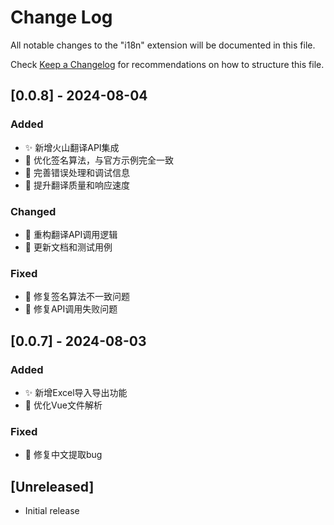 # Change Log

All notable changes to the "i18n" extension will be documented in this file.

Check [Keep a Changelog](http://keepachangelog.com/) for recommendations on how to structure this file.

## [0.0.8] - 2024-08-04

### Added
- ✨ 新增火山翻译API集成
- 🔧 优化签名算法，与官方示例完全一致
- 📝 完善错误处理和调试信息
- 🎯 提升翻译质量和响应速度

### Changed
- 🔧 重构翻译API调用逻辑
- 📝 更新文档和测试用例

### Fixed
- 🐛 修复签名算法不一致问题
- 🐛 修复API调用失败问题

## [0.0.7] - 2024-08-03

### Added
- ✨ 新增Excel导入导出功能
- 🔧 优化Vue文件解析

### Fixed
- 🐛 修复中文提取bug

## [Unreleased]

- Initial release